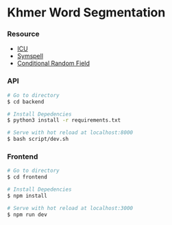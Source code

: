 # Khmer Word Segmentation

### Resource
- [ICU](https://github.com/danhhong/khmer_segment/blob/main/khmer_segment_icu.py)
- [Symspell](https://symspellpy.readthedocs.io/en/latest/examples/index.html)
- [Conditional Random Field](https://github.com/phylypo/segmentation-crf-khmer)

### API
```bash
# Go to directory
$ cd backend

# Install Depedencies
$ python3 install -r requirements.txt

# Serve with hot reload at localhost:8000
$ bash script/dev.sh
```


### Frontend
```bash
# Go to directory
$ cd frontend

# Install Depedencies
$ npm install

# Serve with hot reload at localhost:3000
$ npm run dev
```